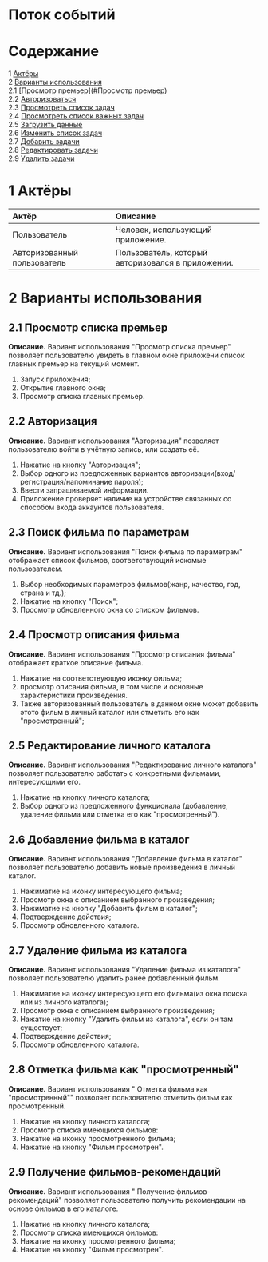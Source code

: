 # Поток событий

# Содержание
1 [Актёры](#actors)  
2 [Варианты использования](#use_cases)  
2.1 [Просмотр премьер](#Просмотр премьер)  
2.2 [Авторизоваться](#sign_in)  
2.3 [Просмотреть список задач](#view_tasks_list)  
2.4 [Просмотреть список важных задач](#view_important_tasks_list)  
2.5 [Загрузить данные](#download_data)  
2.6 [Изменить список задач](#change_tasks_list)  
2.7 [Добавить задачи](#add_tasks)  
2.8 [Редактировать задачи](#edit_tasks)  
2.9 [Удалить задачи](#delete_tasks)  


<a name="actors"/>

# 1 Актёры

| Актёр | Описание |
|:------|:---------|
| Пользователь | Человек, использующий приложение. |
| Авторизованный пользователь | Пользователь, который авторизовался в приложении. |

<a name="use_cases"/>

# 2 Варианты использования

<a name="просмотр_премьер"/>

## 2.1 Просмотр списка премьер

**Описание.** Вариант использования "Просмотр списка премьер" позволяет пользователю увидеть в главном окне приложени список главных премьер на текущий момент.  

1. Запуск приложения; 
2. Открытие главного окна;
3. Просмотр списка главных премьер.

<a name="авторизация"/>

## 2.2 Авторизация

**Описание.** Вариант использования "Авторизация" позволяет пользователю войти в учётную запись, или создать её.  

1. Нажатие на кнопку "Авторизация";
2. Выбор одного из предложенных вариантов авторизации(вход/регистрация/напоминание пароля);
3. Ввести запрашиваемой информации.
3. Приложение проверяет наличие на устройстве связанных со способом входа аккаунтов пользователя. 

<a name="поиск_фильмов"/>

## 2.3 Поиск фильма по параметрам

**Описание.** Вариант использования "Поиск фильма по параметрам" отображает список фильмов, соответствующий искомые пользователем.  

1. Выбор необходимых параметров фильмов(жанр, качество, год, страна и тд.);
2. Нажатие на кнопку "Поиск";
3. Просмотр обновленного окна со списком фильмов.

<a name="просмотр_описания"/>

## 2.4 Просмотр описания фильма

**Описание.** Вариант использования "Просмотр описания фильма" отображает краткое описание фильма.  

1. Нажатие на соответствующую иконку фильма;
2. просмотр описания фильма, в том числе и основные характеристики произведения.
3. Также авторизованный пользователь в данном окне может добавить этото фильм в личный каталог или отметить его как "просмотренный";

<a name="Редактирование_каталога"/>

## 2.5 Редактирование личного каталога

**Описание.** Вариант использования "Редактирование личного каталога" позволяет пользователю работать с конкретными фильмами, интересующими его.  

1. Нажатие на кнопку личного каталога;
2. Выбор одного из предложенного функционала (добавление, удаление фильма или отметка его как "просмотренный").

<a name="добавление фильма"/>

## 2.6 Добавление фильма в каталог

**Описание.** Вариант использования "Добавление фильма в каталог" позволяет пользователю добавить новые произведения в личный каталог.  

1. Нажиматие на иконку интересующего фильма;
2. Просмотр окна с описанием выбранного произведения;
3. Нажиматие на кнопку "Добавить фильм в каталог";
4. Подтверждение действия;
5. Просмотр обновленного каталога.

<a name="удаление_фильма"/>

## 2.7 Удаление фильма из каталога

**Описание.** Вариант использования "Удаление фильма из каталога" позволяет пользователю удалить ранее добавленный фильм.  

1. Нажиматие на иконку интересующего его фильма(из окна поиска или из личного каталога);
2. Просмотр окна с описанием выбранного произведения;
3. Нажатие на кнопку "Удалить фильм из каталога", если он там существует;
4. Подтверждение действия;
5. Просмотр обновленного каталога.

<a name="фильм_просмотрен"/>

## 2.8 Отметка фильма как "просмотренный"

**Описание.** Вариант использования " Отметка фильма как "просмотренный"" позволяет пользователю отметить фильм как просмотренный.  

1. Нажатие на кнопку личного каталога;
2. Просмотр списка имеющихся фильмов:
3. Нажатие на иконку просмотренного фильма;
4. Нажатие на кнопку "Фильм просмотрен".

<a name="фильм_просмотрен"/>

## 2.9 Получение фильмов-рекомендаций

**Описание.** Вариант использования " Получение фильмов-рекомендаций" позволяет пользователю получить рекомендации на основе фильмов в его каталоге.  

1. Нажатие на кнопку личного каталога;
2. Просмотр списка имеющихся фильмов:
3. Нажатие на иконку просмотренного фильма;
4. Нажатие на кнопку "Фильм просмотрен".
